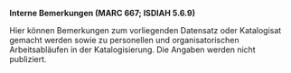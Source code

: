 **Interne Bemerkungen&nbsp;(MARC 667; ISDIAH 5.6.9)**

Hier können Bemerkungen zum vorliegenden Datensatz oder Katalogisat gemacht werden sowie zu personellen und organisatorischen Arbeitsabläufen in der Katalogisierung. Die Angaben werden nicht publiziert.